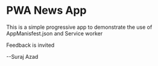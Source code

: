 # PWA News App

This is a simple progressive app to demonstrate the use of AppManisfest.json and Service worker

Feedback is invited

--Suraj Azad